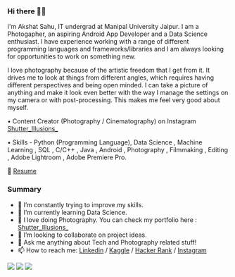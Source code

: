 ### Hi there 👋🏻

I'm Akshat Sahu, IT undergrad at Manipal University Jaipur. I am a Photogapher, an aspiring Android App Developer and a Data Science enthusiast. I have experience working with a range of different programming languages and frameworks/libraries and I am always looking for opportunities to work on something new.

I love photography because of the artistic freedom that I get from it. It drives me to look at things from different angles, which requires having different perspectives and being open minded. I can take a picture of anything and make it look even better with the way I manage the settings on my camera or with post-processing. This makes me feel very good about myself. 

• Content Creator (Photography / Cinematography) on Instagram  [Shutter_Illusions_](https://www.instagram.com/shutter_illusions_/) 

• Skills - Python (Programming Language), Data Science , Machine Learning , SQL , C/C++ , Java , Android , Photography , Filmmaking , Editing , Adobe Lightroom , Adobe Premiere Pro.

📄 [Resume](https://drive.google.com/file/d/1pr_1oFAgu1VP7uaE2nlTO_zxJyAT7vkK/view?usp=sharing)

### Summary

- 🔭 I’m constantly trying to improve my skills.
- 🌱 I’m currently learning Data Science.
- 📸 I love doing Photography. You can check my portfolio here :  [Shutter_Illusions_](https://www.instagram.com/shutter_illusions_/) 
- 👯 I’m looking to collaborate on project ideas.
- 💬 Ask me anything about Tech and Photography related stuff!
- 📫 How to reach me: [Linkedin](https://www.linkedin.com/in/akshat-sahu-a914a134/) / [Kaggle](https://www.kaggle.com/akshatsahu2634) / [Hacker Rank](https://www.hackerrank.com/akshat2634?hr_r=1) / [Instagram](https://www.instagram.com/iamakshatsahu/) 

<img src="https://komarev.com/ghpvc/?username=Akshat2634&label=Profile+Views">    

<img src="https://github-readme-stats.vercel.app/api?username=Akshat2634&count_private=true&show_icons=true&theme=tokyonight">

<img src ="https://github-readme-stats.vercel.app/api/top-langs/?username=Akshat2634&layout=compact&theme=tokyonight">




